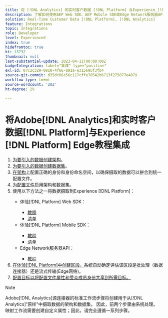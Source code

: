 ```yaml
---
title: 将 [!DNL Analytics] 和实时客户数据 [!DNL Platform] 与Experience [!DNL Platform] Edge教程集成
description: 了解如何使用AEP Web SDK、AEP Mobile SDK或Edge Network服务器API将Adobe [!DNL Analytics] 与实时客户数据 [!DNL Platform] 集成。
solution: Real-Time Customer Data [!DNL Platform], [!DNL Analytics]
feature: Integrations
topic: Integrations
role: Developer
level: Experienced
index: true
hidefromtoc: true
kt: 13732
thumbnail: null
last-substantial-update: 2023-04-11T00:00:00Z
badgeIntegration: label="集成" type="positive"
exl-id: 07c2c329-0810-4f66-a91a-e315695f3fb4
source-git-commit: d35dc06c56c117cffe70542b6713f275877e4879
workflow-type: tm+mt
source-wordcount: '202'
ht-degree: 2%

---
```


# 将Adobe[!DNL Analytics]和实时客户数据[!DNL Platform]与Experience [!DNL Platform] Edge教程集成

<ol>
    <li><a href="https://experienceleague.adobe.com/?lang=en#dashboard/learning" _target="_blank" rel="noopener noreferrer">为要引入的数据创建架构</a>。</li>
    <li><a href="https://experienceleague.adobe.com/docs/platform-learn/tutorials/data-ingestion/create-datasets-and-ingest-data.html" _target="_blank" rel="noopener noreferrer">为要引入的数据创建数据集</a>。</a></li>
    <li><a href="https://experienceleague.adobe.com/docs/platform-learn/tutorials/identities/label-ingest-and-verify-identity-data.html?lang=en" _target="_blank" rel="noopener noreferrer">在架构</a>上配置正确的身份和身份命名空间，以确保摄取的数据可以拼合到统一配置文件。</li>
    <li><a href="https://experienceleague.adobe.com/docs/platform-learn/tutorials/profiles/bring-data-into-the-real-time-customer-profile.html?lang=zh-Hans" _target="_blank" rel="noopener noreferrer">为配置文件</a>启用架构和数据集。</li>
    <li>使用以下方法之一将数据摄取到Experience [!DNL Platform]：</li>
        <ul>
           <li>体验[!DNL Platform] Web SDK：</li>
                <ul>
                    <li><a href="https://experienceleague.adobe.com/docs/platform-learn/implement-web-sdk/overview.html?lang=zh-Hans" _target="_blank" rel="noopener noreferrer">教程</a></li>
                    <li><a href="https://experienceleague.adobe.com/docs/analytics/implementation/aep-edge/web-sdk/overview.html" _target="_blank" rel="noopener noreferrer">清单</a></li>
                </ul>
            <li>体验[!DNL Platform] Mobile SDK：</li>
                <ul>
                    <li><a href="https://experienceleague.adobe.com/docs/platform-learn/data-collection/mobile-sdk/create-mobile-properties.html" _target="_blank" rel="noopener noreferrer">教程</a></li>
                    <li><a href="https://experienceleague.adobe.com/docs/analytics/implementation/aep-edge/mobile-sdk/overview.html" _target="_blank" rel="noopener noreferrer">清单</a></li>
                </ul></li>
            <li>Edge Network服务器API：</li>
                <ul>
                    <li><a href="https://experienceleague.adobe.com/docs/experience-platform/edge-network-server-api/interacting-other-adobe-solutions/interacting-adobe-analytics.html" _target="_blank" rel="noopener noreferrer">教程</a></li>
                </ul>
       </ul>
    <li><a href="https://experienceleague.adobe.com/docs/platform-learn/tutorials/segments/create-segments.html" _target="_blank" rel="noopener noreferrer">在体验[!DNL Platform]中创建区段。</a>系统自动确定评估该区段是批处理（数据连接器）还是流式传输(Edge网络)。</li>
    <li><a href="https://experienceleague.adobe.com/docs/platform-learn/tutorials/destinations/create-destinations-and-activate-data.html" _target="_blank" rel="noopener noreferrer">配置目标以将配置文件属性和受众成员身份共享到所需目标。</a></li>
</ol>

>[!NOTE]
>
>Adobe[!DNL Analytics]源连接器的标准工作流步骤将创建用于从[!DNL Analytics]“原样”中摄取数据的架构和数据集。 因此，前两个步骤由系统处理。 映射工作流需要创建自定义属性；因此，请完全遵循一系列步骤。

